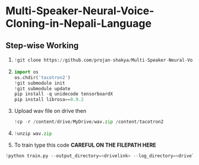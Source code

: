 # Multi-Speaker-Neural-Voice-Cloning-in-Nepali-Language


## Step-wise Working 

1. ```python
   !git clone https://github.com/projan-shakya/Multi-Speaker-Neural-Voice-Cloning-in-Nepali-Language.git```
3. ```python
   import os
   os.chdir('tacotron2')
   !git submodule init
   !git submodule update
   pip install -q unidecode tensorboardX
   pip install librosa==0.9.2

4. Upload wav file on drive then
   ```python
   !cp -r /content/drive/MyDrive/wav.zip /content/tacotron2
6. ```python
   !unzip wav.zip

8.  To train type this code **CAREFUL ON THE FILEPATH HERE**
   ```python
!python train.py --output_directory=<drivelink> --log_directory=<drivelink> -c <last_checkpointfile> --warm_start```
